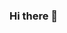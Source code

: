 ### Hi there 👋

<!--
**economicliteracy1/economicliteracy1** is a ✨ _special_ ✨ repository because its `README.md` (this file) appears on your GitHub profile.

Here are some ideas to get you started:

test test hello world blah blah
-->
